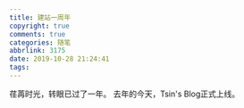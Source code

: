 ```yaml
---
title: 建站一周年
copyright: true
comments: true
categories: 随笔
abbrlink: 3175
date: 2019-10-28 21:24:41
tags:
---
```

荏苒时光，转眼已过了一年。
去年的今天，Tsin's Blog正式上线。
<!--more-->
